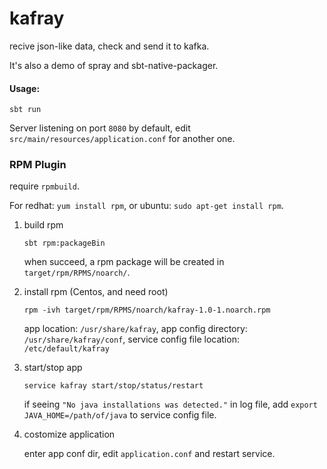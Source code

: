# kafray

recive json-like data, check and send it to kafka.

It's also a demo of spray and sbt-native-packager.

#### Usage:

```
sbt run
```
Server listening on port `8080` by default,
edit `src/main/resources/application.conf` for another one.

### RPM Plugin
require `rpmbuild`.

For redhat: `yum install rpm`, or 
ubuntu: `sudo apt-get install rpm`.

1. build rpm

    ```
    sbt rpm:packageBin
    ```
    when succeed, a rpm package will be created in `target/rpm/RPMS/noarch/`.

2. install rpm (Centos, and need root)

    ```
    rpm -ivh target/rpm/RPMS/noarch/kafray-1.0-1.noarch.rpm
    ```
    app location: `/usr/share/kafray`,
    app config directory: `/usr/share/kafray/conf`, 
    service config file location: `/etc/default/kafray`

3. start/stop app

    ```
    service kafray start/stop/status/restart
    ```
    if seeing `"No java installations was detected."` in log file,
    add `export JAVA_HOME=/path/of/java` to service config file.

4. costomize application

    enter app conf dir, edit `application.conf` and restart service.
